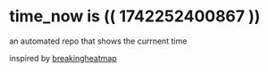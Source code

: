 # time_now is (( 1742252400867 ))

an automated repo that shows the currnent time

inspired by [breakingheatmap](https://github.com/breakingheatmap/breakingheatmap)